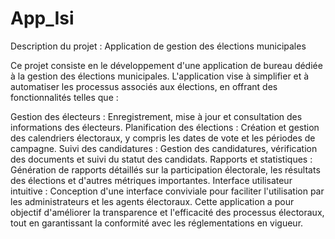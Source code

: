 # App_Isi
Description du projet : Application de gestion des élections municipales

Ce projet consiste en le développement d'une application de bureau dédiée à la gestion des élections municipales. L'application vise à simplifier et à automatiser les processus associés aux élections, en offrant des fonctionnalités telles que :

Gestion des électeurs : Enregistrement, mise à jour et consultation des informations des électeurs.
Planification des élections : Création et gestion des calendriers électoraux, y compris les dates de vote et les périodes de campagne.
Suivi des candidatures : Gestion des candidatures, vérification des documents et suivi du statut des candidats.
Rapports et statistiques : Génération de rapports détaillés sur la participation électorale, les résultats des élections et d'autres métriques importantes.
Interface utilisateur intuitive : Conception d'une interface conviviale pour faciliter l'utilisation par les administrateurs et les agents électoraux.
Cette application a pour objectif d'améliorer la transparence et l'efficacité des processus électoraux, tout en garantissant la conformité avec les réglementations en vigueur.

